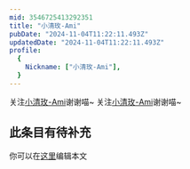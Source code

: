 ```yaml
---
mid: 3546725413292351
title: "小清玫-Ami"
pubDate: "2024-11-04T11:22:11.493Z"
updatedDate: "2024-11-04T11:22:11.493Z"
profile:
  {
    Nickname: ["小清玫-Ami"],
  }
---
```


关注[小清玫-Ami](https://space.bilibili.com/3546725413292351)谢谢喵~ 关注[小清玫-Ami](https://space.bilibili.com/3546725413292351)谢谢喵~

## 此条目有待补充
你可以在[这里](https://github.com/Yuhanawa/VTuber.ICU/edit/master/src/content/v/小清玫-Ami/index.md)编辑本文
